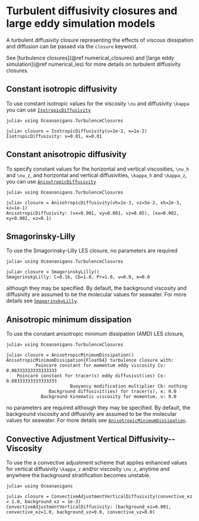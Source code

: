 # Turbulent diffusivity closures and large eddy simulation models

A turbulent diffusivity closure representing the effects of viscous dissipation and diffusion can be passed via the
`closure` keyword.

See [turbulence closures](@ref numerical_closures) and [large eddy simulation](@ref numerical_les) for more details
on turbulent diffusivity closures.

## Constant isotropic diffusivity

To use constant isotropic values for the viscosity ``\nu`` and diffusivity ``\kappa`` you can use [`IsotropicDiffusivity`](@ref)

```jldoctest
julia> using Oceananigans.TurbulenceClosures

julia> closure = IsotropicDiffusivity(ν=1e-2, κ=1e-2)
IsotropicDiffusivity: ν=0.01, κ=0.01
```

## Constant anisotropic diffusivity

To specify constant values for the horizontal and vertical viscosities, ``\nu_h`` and ``\nu_z``, and horizontal and vertical
diffusivities, ``\kappa_h`` and ``\kappa_z``, you can use [`AnisotropicDiffusivity`](@ref)

```jldoctest
julia> using Oceananigans.TurbulenceClosures

julia> closure = AnisotropicDiffusivity(νh=1e-3, νz=5e-2, κh=2e-3, κz=1e-1)
AnisotropicDiffusivity: (νx=0.001, νy=0.001, νz=0.05), (κx=0.002, κy=0.002, κz=0.1)
```

## Smagorinsky-Lilly

To use the Smagorinsky-Lilly LES closure, no parameters are required

```jldoctest
julia> using Oceananigans.TurbulenceClosures

julia> closure = SmagorinskyLilly()
SmagorinskyLilly: C=0.16, Cb=1.0, Pr=1.0, ν=0.0, κ=0.0
```

although they may be specified. By default, the background viscosity and diffusivity are assumed to be the molecular
values for seawater. For more details see [`SmagorinskyLilly`](@ref).

## Anisotropic minimum dissipation

To use the constant anisotropic minimum dissipation (AMD) LES closure,

```jldoctest
julia> using Oceananigans.TurbulenceClosures

julia> closure = AnisotropicMinimumDissipation()
AnisotropicMinimumDissipation{Float64} turbulence closure with:
           Poincaré constant for momentum eddy viscosity Cν: 0.08333333333333333
    Poincaré constant for tracer(s) eddy diffusivit(ies) Cκ: 0.08333333333333333
                        Buoyancy modification multiplier Cb: nothing
                Background diffusivit(ies) for tracer(s), κ: 0.0
             Background kinematic viscosity for momentum, ν: 0.0
```

no parameters are required although they may be specified. By default, the background viscosity and diffusivity
are assumed to be the molecular values for seawater. For more details see [`AnisotropicMinimumDissipation`](@ref).

## Convective Adjustment Vertical Diffusivity--Viscosity

To use the a convective adjustment scheme that applies enhanced values for vertical diffusivity ``\kappa_z`` and/or
viscosity ``\nu_z``, anytime and anywhere the background stratification becomes unstable.

```jldoctest
julia> using Oceananigans

julia> closure = ConvectiveAdjustmentVerticalDiffusivity(convective_κz = 1.0, background_κz = 1e-3)
ConvectiveAdjustmentVerticalDiffusivity: (background_κz=0.001, convective_κz=1.0, background_νz=0.0, convective_νz=0.0)
```
